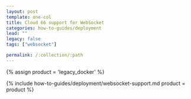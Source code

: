 ```yaml
---
layout: post
template: one-col
title: Cloud 66 support for WebSocket
categories: how-to-guides/deployment
lead: ""
legacy: false
tags: ["websocket"]

permalink: /:collection/:path
---
```



{% assign product = 'legacy_docker' %}

{% include how-to-guides/deployment/websocket-support.md product = product %}
